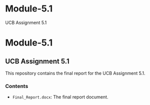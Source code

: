 # Module-5.1
UCB Assignment 5.1
# Module-5.1

## UCB Assignment 5.1

This repository contains the final report for the UCB Assignment 5.1.

### Contents
- `Final_Report.docx`: The final report document.

